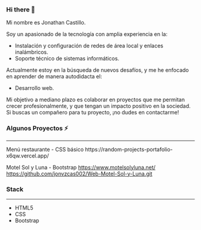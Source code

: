 ### Hi there 👋

Mi nombre es Jonathan Castillo.

Soy un apasionado de la tecnología con amplia experiencia en la:
<ul>
  <li>Instalación y configuración de redes de área local y enlaces inalámbricos.</li>
  <li>Soporte técnico de sistemas informáticos.</li> 
</ul>
Actualmente estoy en la búsqueda de nuevos desafíos, y me he enfocado en aprender de manera autodidacta el:

<ul>
  <li>Desarrollo web.</li>
</ul>
Mi objetivo a mediano plazo es colaborar en proyectos que me permitan crecer profesionalmente, y que tengan un impacto positivo en la sociedad. Si buscas un compañero para tu proyecto, ¡no dudes en contactarme!

### Algunos Proyectos ⚡
<hr>
Menú restaurante - CSS básico
https://random-projects-portafolio-x6qw.vercel.app/

Motel Sol y Luna - Bootstrap
https://www.motelsolyluna.net/
https://github.com/jonvzcas002/Web-Motel-Sol-y-Luna.git

### Stack 
<hr>
<ul>
  <li>HTML5</li>
  <li>CSS</li>
  <li>Bootstrap</li>
</ul>

<!--
**jonvzcas002/jonvzcas002** is a ✨ _special_ ✨ repository because its `README.md` (this file) appears on your GitHub profile.

Here are some ideas to get you started:

- 🔭 I’m currently working on ...
- 🌱 I’m currently learning ...
- 👯 I’m looking to collaborate on ...
- 🤔 I’m looking for help with ...
- 💬 Ask me about ...
- 📫 How to reach me: ...
- 😄 Pronouns: ...
- ⚡ Fun fact: ...
-->

